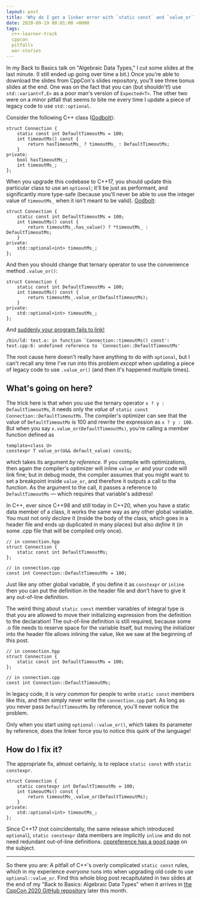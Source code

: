 ```yaml
---
layout: post
title: 'Why do I get a linker error with `static const` and `value_or`?'
date: 2020-09-19 00:01:00 +0000
tags:
  c++-learner-track
  cppcon
  pitfalls
  war-stories
---
```


In my Back to Basics talk on "Algebraic Data Types," I cut some slides at the
last minute. (I still ended up going over time a bit.) Once you're able
to download the
slides from CppCon's slides repository, you'll see three bonus slides at the
end. One was on the fact that you can (but shouldn't!) use `std::variant<T,E>` as a poor man's
version of `Expected<T>`. The other two were on a minor pitfall that seems to
bite me every time I update a piece of legacy code to use `std::optional`.

Consider the following C++ class ([Godbolt](https://godbolt.org/z/EEG4o4)):

    struct Connection {
        static const int DefaultTimeoutMs = 100;
        int timeoutMs() const {
            return hasTimeoutMs_ ? timeoutMs_ : DefaultTimeoutMs;
        }
    private:
        bool hasTimeoutMs_;
        int timeoutMs_;
    };

When you upgrade this codebase to C++17, you should update this particular
class to use an `optional`; it'll be just as performant, and significantly
more type-safe (because you'll never be able to use the integer value of `timeoutMs_`
when it isn't meant to be valid). [Godbolt](https://godbolt.org/z/8se47q):

    struct Connection {
        static const int DefaultTimeoutMs = 100;
        int timeoutMs() const {
            return timeoutMs_.has_value() ? *timeoutMs_ : DefaultTimeoutMs;
        }
    private:
        std::optional<int> timeoutMs_;
    };

And then you should change that ternary operator to use the convenience
method `.value_or()`:

    struct Connection {
        static const int DefaultTimeoutMs = 100;
        int timeoutMs() const {
            return timeoutMs_.value_or(DefaultTimeoutMs);
        }
    private:
        std::optional<int> timeoutMs_;
    };

And [suddenly your program fails to link!](https://godbolt.org/z/oqvMr5)

    /bin/ld: test.o: in function `Connection::timeoutMs() const':
    test.cpp:6: undefined reference to `Connection::DefaultTimeoutMs'

The root cause here doesn't really have anything to do with `optional`,
but I can't recall any time I've run into this problem _except_ when
updating a piece of legacy code to use `.value_or()` (and then it's happened
multiple times).


## What's going on here?

The trick here is that when you use the ternary operator `x ? y : DefaultTimeoutMs`,
it needs only the _value_ of `static const Connection::DefaultTimeoutMs`. The
compiler's optimizer can see that the value of `DefaultTimeoutMs` is 100 and
rewrite the expression as `x ? y : 100`. But when you say `x.value_or(DefaultTimeoutMs)`,
you're calling a member function defined as

    template<class U>
    constexpr T value_or(U&& default_value) const&;

which takes its argument _by reference._ If you compile with optimizations, then
again the compiler's optimizer will inline `value_or` and your code will link fine;
but in debug mode, the compiler assumes that you might want to set a breakpoint
inside `value_or`, and therefore it outputs a call to the function. As the argument
to the call, it passes a reference to `DefaultTimeoutMs` — which requires that variable's
address!

In C++, ever since C++98 and still today in C++20, when you have a
static data member of a class, it works the same way as any other global variable.
You must not only _declare_ it (inside the body of the class, which goes in a header
file and ends up duplicated in many places) but also _define_ it
(in some .cpp file that will be compiled only once).

    // in connection.hpp
    struct Connection {
        static const int DefaultTimeoutMs;
    };

    // in connection.cpp
    const int Connection::DefaultTimeoutMs = 100;

Just like any other global variable, if you define it as `constexpr`
or `inline` then you can put the definition in the header file and
don't have to give it any out-of-line definition.

The weird thing about `static const` member variables of integral type
is that you are allowed to move their initializing expression from the
definition to the declaration!
The out-of-line definition is still required, because some .o file needs to
reserve space for the variable itself, but moving the initializer into the
header file allows inlining the value, like we saw at the beginning of
this post.

    // in connection.hpp
    struct Connection {
        static const int DefaultTimeoutMs = 100;
    };

    // in connection.cpp
    const int Connection::DefaultTimeoutMs;

In legacy code, it is _very common_ for people to write `static const` members
like this, and then simply never write the `connection.cpp` part. As long as
you never pass `DefaultTimeoutMs` by reference, you'll never notice the
problem.

Only when you start using `optional::value_or()`, which takes its
parameter by reference, does the linker force you to notice this quirk
of the language!


## How do I fix it?

The appropriate fix, almost certainly, is to replace `static const`
with `static constexpr`.

    struct Connection {
        static constexpr int DefaultTimeoutMs = 100;
        int timeoutMs() const {
            return timeoutMs_.value_or(DefaultTimeoutMs);
        }
    private:
        std::optional<int> timeoutMs_;
    };

Since C++17 (not coincidentally, the same release which introduced `optional`),
`static constexpr` data members are implicitly `inline` and do not need
redundant out-of-line definitions.
[cppreference has a good page](https://en.cppreference.com/w/cpp/language/static)
on the subject.

----

So there you are: A pitfall of C++'s overly complicated `static const` rules,
which in my experience _everyone_ runs into when upgrading old code to use
`optional::value_or`. Find this whole blog post recapitulated in two slides
at the end of my "Back to Basics: Algebraic Data Types" when it arrives in
[the CppCon 2020 GitHub repository](https://github.com/CppCon/CppCon2020)
later this month.
